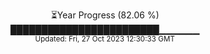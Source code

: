 <p align="center">
⏳Year Progress (82.06 %) <br>
████████████████████████▁▁▁▁▁▁ <br>
<sub>Updated: Fri, 27 Oct 2023 12:30:33 GMT</sub>
</p>

